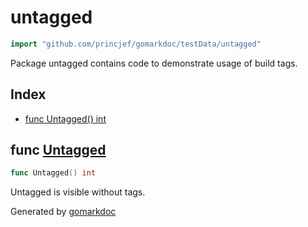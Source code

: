 <!-- Code generated by gomarkdoc. DO NOT EDIT -->

# untagged

```go
import "github.com/princjef/gomarkdoc/testData/untagged"
```

Package untagged contains code to demonstrate usage of build tags.

## Index

- [func Untagged\(\) int](<#Untagged>)


<a name="Untagged"></a>
## func [Untagged](<https://github.com/princjef/gomarkdoc/blob/master/testData/untagged/untagged.go#L5>)

```go
func Untagged() int
```

Untagged is visible without tags.

Generated by [gomarkdoc](<https://github.com/princjef/gomarkdoc>)
